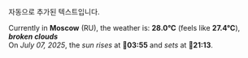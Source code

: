 
자동으로 추가된 텍스트입니다.

<!--START_SECTION:weather:moscow-->
Currently in **Moscow** (RU), the weather is: **28.0°C** (feels like **27.4°C**), ***broken clouds***<br/>
On *July 07, 2025*, the *sun rises* at 🌅**03:55** and *sets* at 🌇**21:13**.
<!--END_SECTION:weather-->
